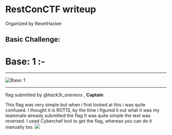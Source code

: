 # RestConCTF writeup
Organized by ResetHacker

## Basic Challenge: 

# Base: 1 :-
---
![Base: 1](https://miro.medium.com/max/490/1*fQWAWQXWeJKMhPqg9ENQxw.png "Base: 1")
***
flag submitted by _@hack3r_oneness_ , **Captain**

This flag was very simple but when i first looked at this i was quite confused. I thought it is ROT13, by the time i figured it out what it was my teammate already submitted the flag
It was quite simple the text was reversed. I used Cyberchef tool to get the flag, whereas you can do it manually too.
![](https://samaritan106.files.wordpress.com/2020/08/base.png?w=1024)
